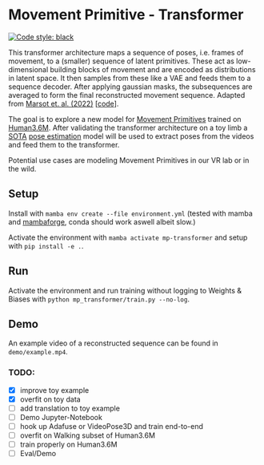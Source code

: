 # Movement Primitive - Transformer


[![Code style: black](https://img.shields.io/badge/code%20style-black-000000.svg)](https://github.com/psf/black)


This transformer architecture maps a sequence of poses, i.e. frames of movement, to a
(smaller) sequence of latent primitives.
These act as low-dimensional building blocks of movement and are encoded as distributions in latent space.
It then samples from these like a VAE and feeds them to a sequence decoder.
After applying gaussian masks, the subsequences are averaged
to form the final reconstructed movement sequence.
Adapted from [Marsot et. al. (2022)](https://arxiv.org/abs/2206.13142) \[[code](https://gitlab.inria.fr/mmarsot/new_segmentation)\].

The goal is to explore a new model for [Movement Primitives](https://www.mdpi.com/1099-4300/20/10/724) trained on [Human3.6M](http://vision.imar.ro/human3.6m/description.php).
After validating the transformer architecture on a toy limb a [SOTA](https://github.com/zhezh/adafuse-3d-human-pose) [pose estimation](https://github.com/facebookresearch/VideoPose3D) model will be used to extract poses from the videos and feed them to the transformer.

Potential use cases are modeling Movement Primitives in our VR lab or in the wild.

## Setup
Install with `mamba env create --file environment.yml` (tested with mamba and [mambaforge](https://github.com/conda-forge/miniforge#mambaforge), conda should work aswell albeit slow.)

Activate the environment with `mamba activate mp-transformer` and setup with `pip install -e .`.

## Run
Activate the environment and run training without logging to Weights & Biases with `python mp_transformer/train.py --no-log`.

## Demo
An example video of a reconstructed sequence can be found in `demo/example.mp4`.

### TODO:
- [x] improve toy example
- [x] overfit on toy data
- [ ] add translation to toy example
- [ ] Demo Jupyter-Notebook 
- [ ] hook up Adafuse or VideoPose3D and train end-to-end
- [ ] overfit on Walking subset of Human3.6M
- [ ] train properly on Human3.6M
- [ ] Eval/Demo